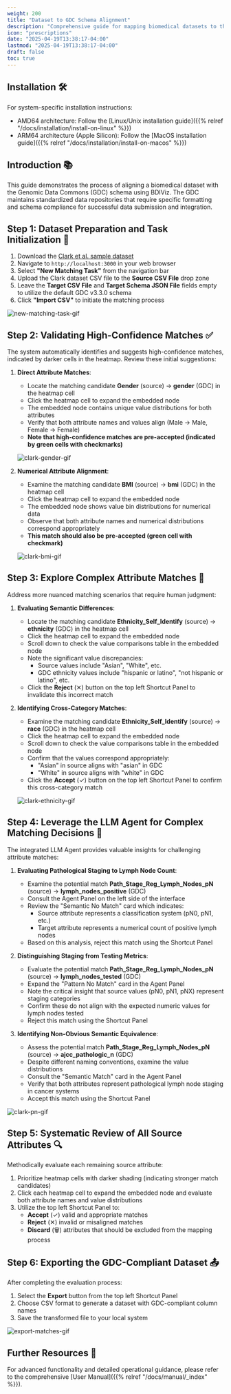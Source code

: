 ```yaml
---
weight: 200
title: "Dataset to GDC Schema Alignment"
description: "Comprehensive guide for mapping biomedical datasets to the GDC schema standard"
icon: "prescriptions"
date: "2025-04-19T13:38:17-04:00"
lastmod: "2025-04-19T13:38:17-04:00"
draft: false
toc: true
---
```


## Installation 🛠️

For system-specific installation instructions:
- AMD64 architecture: Follow the [Linux/Unix installation guide]({{% relref "/docs/installation/install-on-linux" %}})
- ARM64 architecture (Apple Silicon): Follow the [MacOS installation guide]({{% relref "/docs/installation/install-on-macos" %}})

## Introduction 📚

This guide demonstrates the process of aligning a biomedical dataset with the Genomic Data Commons (GDC) schema using BDIViz. The GDC maintains standardized data repositories that require specific formatting and schema compliance for successful data submission and integration.

## Step 1: Dataset Preparation and Task Initialization 🚀

1. Download the [Clark et al. sample dataset](https://drive.google.com/file/d/1N3rbTHtnVDe19kMNei0opy_g-8Hr_Hl5/view?usp=drive_link)
2. Navigate to `http://localhost:3000` in your web browser
3. Select **"New Matching Task"** from the navigation bar
4. Upload the Clark dataset CSV file to the **Source CSV File** drop zone
5. Leave the **Target CSV File** and **Target Schema JSON File** fields empty to utilize the default GDC v3.3.0 schema
6. Click **"Import CSV"** to initiate the matching process

![new-matching-task-gif](images/new-matching-task.gif)

## Step 2: Validating High-Confidence Matches ✅

The system automatically identifies and suggests high-confidence matches, indicated by darker cells in the heatmap. Review these initial suggestions:

1. **Direct Attribute Matches**:
   - Locate the matching candidate **Gender** (source) -> **gender** (GDC) in the heatmap cell
   - Click the heatmap cell to expand the embedded node
   - The embedded node contains unique value distributions for both attributes
   - Verify that both attribute names and values align (Male → Male, Female → Female)
   - **Note that high-confidence matches are pre-accepted (indicated by green cells with checkmarks)**

   ![clark-gender-gif](images/clark-gender.gif)

2. **Numerical Attribute Alignment**:
   - Examine the matching candidate **BMI** (source) -> **bmi** (GDC) in the heatmap cell
   - Click the heatmap cell to expand the embedded node
   - The embedded node shows value bin distributions for numerical data
   - Observe that both attribute names and numerical distributions correspond appropriately
   - **This match should also be pre-accepted (green cell with checkmark)**

   ![clark-bmi-gif](images/clark-bmi.gif)

## Step 3: Explore Complex Attribute Matches 🧩

Address more nuanced matching scenarios that require human judgment:

1. **Evaluating Semantic Differences**:
   - Locate the matching candidate **Ethnicity_Self_Identify** (source) -> **ethnicity** (GDC) in the heatmap cell
   - Click the heatmap cell to expand the embedded node
   - Scroll down to check the value comparisons table in the embedded node
   - Note the significant value discrepancies:
     - Source values include "Asian", "White", etc.
     - GDC ethnicity values include "hispanic or latino", "not hispanic or latino", etc.
   - Click the **Reject** (✕) button on the top left Shortcut Panel to invalidate this incorrect match

2. **Identifying Cross-Category Matches**:
   - Examine the matching candidate **Ethnicity_Self_Identify** (source) -> **race** (GDC) in the heatmap cell
   - Click the heatmap cell to expand the embedded node
   - Scroll down to check the value comparisons table in the embedded node
   - Confirm that the values correspond appropriately:
     - "Asian" in source aligns with "asian" in GDC
     - "White" in source aligns with "white" in GDC
   - Click the **Accept** (✓) button on the top left Shortcut Panel to confirm this cross-category match

   ![clark-ethnicity-gif](images/clark-ethnicity.gif)

## Step 4: Leverage the LLM Agent for Complex Matching Decisions 🤖

The integrated LLM Agent provides valuable insights for challenging attribute matches:

1. **Evaluating Pathological Staging to Lymph Node Count**:
   - Examine the potential match **Path_Stage_Reg_Lymph_Nodes_pN** (source) -> **lymph_nodes_positive** (GDC)
   - Consult the Agent Panel on the left side of the interface
   - Review the "Semantic No Match" card which indicates:
     - Source attribute represents a classification system (pN0, pN1, etc.)
     - Target attribute represents a numerical count of positive lymph nodes
   - Based on this analysis, reject this match using the Shortcut Panel

2. **Distinguishing Staging from Testing Metrics**:
   - Evaluate the potential match **Path_Stage_Reg_Lymph_Nodes_pN** (source) -> **lymph_nodes_tested** (GDC)
   - Expand the "Pattern No Match" card in the Agent Panel
   - Note the critical insight that source values (pN0, pN1, pNX) represent staging categories
   - Confirm these do not align with the expected numeric values for lymph nodes tested
   - Reject this match using the Shortcut Panel

3. **Identifying Non-Obvious Semantic Equivalence**:
   - Assess the potential match **Path_Stage_Reg_Lymph_Nodes_pN** (source) -> **ajcc_pathologic_n** (GDC)
   - Despite different naming conventions, examine the value distributions
   - Consult the "Semantic Match" card in the Agent Panel
   - Verify that both attributes represent pathological lymph node staging in cancer systems
   - Accept this match using the Shortcut Panel

![clark-pn-gif](./images/clark-pn.gif)

## Step 5: Systematic Review of All Source Attributes 🔍

Methodically evaluate each remaining source attribute:

1. Prioritize heatmap cells with darker shading (indicating stronger match candidates)
2. Click each heatmap cell to expand the embedded node and evaluate both attribute names and value distributions
3. Utilize the top left Shortcut Panel to:
   - **Accept** (✓) valid and appropriate matches
   - **Reject** (✕) invalid or misaligned matches
   - **Discard** (🗑️) attributes that should be excluded from the mapping process


## Step 6: Exporting the GDC-Compliant Dataset 📤

After completing the evaluation process:

1. Select the **Export** button from the top left Shortcut Panel
2. Choose CSV format to generate a dataset with GDC-compliant column names
3. Save the transformed file to your local system

![export-matches-gif](./images/export-matches.gif)

## Further Resources 📖

For advanced functionality and detailed operational guidance, please refer to the comprehensive [User Manual]({{% relref "/docs/manual/_index" %}}).
